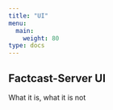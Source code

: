 ```yaml
---
title: "UI"
menu:
  main:
    weight: 80
type: docs
---
```


## Factcast-Server UI

What it is, what it is not
